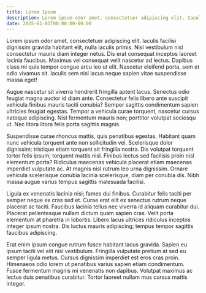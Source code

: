 ```yaml
---
title: Lorem Ipsum
description: Lorem ipsum odor amet, consectetuer adipiscing elit. Iaculis facilisi dignissim gravida habitant elit, nulla iaculis primis.
date: 2025-01-01T00:00:00-00:00
---
```


Lorem ipsum odor amet, consectetuer adipiscing elit. Iaculis facilisi dignissim gravida habitant elit, nulla iaculis primis. Nisl vestibulum nisl consectetur mauris diam integer netus. Dis erat consequat inceptos laoreet lacinia faucibus. Maximus vel consequat velit nascetur ad lectus. Dapibus class mi quis tempor congue arcu leo ut elit. Nascetur eleifend porta, sem et odio vivamus sit. Iaculis sem nisl lacus neque sapien vitae suspendisse massa eget!

Augue nascetur sit viverra hendrerit fringilla aptent lacus. Senectus odio feugiat magna auctor id diam ante. Consectetur felis libero ante suscipit vehicula finibus mauris taciti conubia? Semper sagittis condimentum sapien ultricies feugiat egestas. Tempor a vehicula curae torquent, nascetur cursus natoque adipiscing. Nisl fermentum mauris non; porttitor volutpat sociosqu ut. Nec litora litora felis porta sagittis magnis.

Suspendisse curae rhoncus mattis, quis penatibus egestas. Habitant quam nunc vehicula torquent ante non sollicitudin vel. Scelerisque dolor dignissim; tristique etiam torquent sit fringilla nostra. Dis volutpat torquent tortor felis ipsum; torquent mattis nisl. Finibus lectus sed facilisis proin nisl elementum porta? Ridiculus maecenas vehicula placerat etiam maecenas imperdiet vulputate ac. At magnis nisl rutrum leo urna dignissim. Ornare vehicula scelerisque conubia lacinia scelerisque, diam per conubia dis. Nibh massa augue varius tempus sagittis malesuada facilisi.

Ligula ex venenatis lacinia nisi; fames dui finibus. Curabitur felis taciti per semper neque ex cras sed et. Curae erat elit ex senectus rutrum neque placerat ac taciti. Faucibus lacinia tellus nec viverra id aliquam curabitur dui. Placerat pellentesque nullam dictum quam sapien cras. Velit porta elementum at pharetra in lobortis. Libero lacus ultrices ridiculus inceptos integer ipsum nostra. Dis luctus mauris adipiscing; tempus tempor sagittis faucibus adipiscing.

Erat enim ipsum congue rutrum fusce habitant lacus gravida. Sapien eu ipsum taciti vel elit nisl vestibulum. Fringilla vulputate pretium at sed eu semper ligula metus. Cursus dignissim imperdiet est eros cras proin. Himenaeos odio lorem ut penatibus varius sapien etiam condimentum. Fusce fermentum magnis mi venenatis non dapibus. Volutpat maximus ac lectus duis penatibus curabitur. Tortor laoreet nullam mus cursus mattis integer.
    
